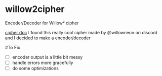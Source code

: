 # willow2cipher
Encoder/Decoder for Willow² cipher

[cipher doc](https://docs.google.com/document/d/1zJ60Dl6miGq5QVKt6t3z53LavGkv63PqsVgBm_1ferM/edit?tab=t.0)
I found this really cool cipher made by @willowneon on discord and I decided to make a encoder/decoder

#To Fix
- [ ] encoder output is a little bit messy
- [ ] handle errors more gracefully
- [ ] do some optimizations 
